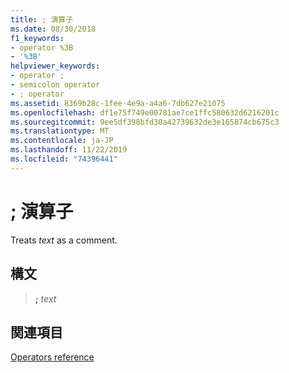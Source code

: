 ```yaml
---
title: ; 演算子
ms.date: 08/30/2018
f1_keywords:
- operator %3B
- '%3B'
helpviewer_keywords:
- operator ;
- semicolon operator
- ; operator
ms.assetid: 8369b28c-1fee-4e9a-a4a6-7db627e21075
ms.openlocfilehash: df1e75f749e00781ae7ce1ffc580632d6216201c
ms.sourcegitcommit: 9ee5df398bfd30a42739632de3e165874cb675c3
ms.translationtype: MT
ms.contentlocale: ja-JP
ms.lasthandoff: 11/22/2019
ms.locfileid: "74396441"
---
```

# <a name="operator-"></a>; 演算子

Treats *text* as a comment.

## <a name="syntax"></a>構文

> __;__ *text*

## <a name="see-also"></a>関連項目

[Operators reference](operators-reference.md)
